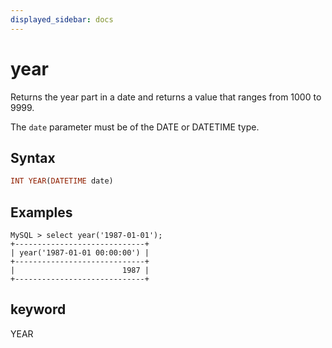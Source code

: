 ```yaml
---
displayed_sidebar: docs
---
```


# year

Returns the year part in a date and returns a value that ranges from 1000 to 9999.

The `date` parameter must be of the DATE or DATETIME type.

## Syntax

```Haskell
INT YEAR(DATETIME date)
```

## Examples

```Plain Text
MySQL > select year('1987-01-01');
+-----------------------------+
| year('1987-01-01 00:00:00') |
+-----------------------------+
|                        1987 |
+-----------------------------+
```

## keyword

YEAR
